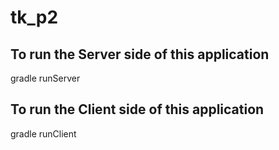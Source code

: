 # tk_p2

## To run the Server side of this application
gradle runServer

## To run the Client side of this application
gradle runClient
